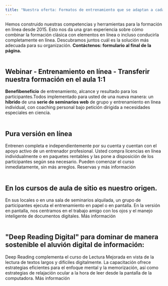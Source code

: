 ```yaml
---
title: "Nuestra oferta: Formatos de entrenamiento que se adaptan a cada cliente necesita exactamente."
---
```


Hemos construido nuestras competencias y herramientas para la formación en línea desde 2015. Esto nos da una gran experiencia sobre cómo combinar la formación clásica con elementos en línea o incluso conducirla completamente en línea. Descubramos juntos cuál es la solución más adecuada para su organización. **Contáctenos: formulario al final de la página.**
<br>
<br>

## Webinar - Entrenamiento en línea - Transferir nuestra formación en el aula 1:1
**Benefibeneficio** de entrenamiento, alcance y resultado para los participantes.Todos implementado para usted de una nueva manera: un **híbrido** de una **serie de seminarios web** de grupo y entrenamiento en línea individual, con coaching personal bajo petición dirigida a necesidades especiales en ciencia.
<br>
<br>

## Pura versión en línea
Entrenen completa e independientemente por su cuenta y cuentan con el apoyo activo de un entrenador profesional. Usted compra licencias en línea individualmente o en paquetes rentables y las pone a disposición de los participantes según sea necesario. Pueden comenzar el curso inmediatamente, sin más arreglos.
Reservas y más información
<br>
<br>

## En los cursos de aula de sitio es nuestro origen.
En sus locales o en una sala de seminarios alquilada, un grupo de participantes ejecuta el entrenamiento en papel o en pantalla. En la versión en pantalla, nos centramos en el trabajo amigo con los ojos y el manejo inteligente de documentos digitales.
Más información
<br>
<br>

## "Deep Reading Digital" para dominar de manera sostenible el aluvión digital de información:
Deep Reading complementa el curso de Lectura Mejorada en vista de la lectura de textos largos y difíciles digitalmente. La capacitación ofrece estrategias eficientes para el enfoque mental y la memorización, así como estrategias de relajación ocular a la hora de leer desde la pantalla de la computadora.
Más información